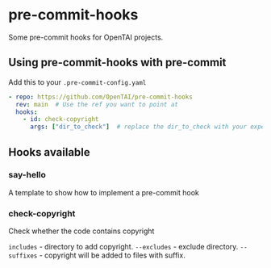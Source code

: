 # pre-commit-hooks

Some pre-commit hooks for OpenTAI projects.

## Using pre-commit-hooks with pre-commit

Add this to your `.pre-commit-config.yaml`

```yaml
- repo: https://github.com/OpenTAI/pre-commit-hooks
  rev: main  # Use the ref you want to point at
  hooks:
    - id: check-copyright
      args: ["dir_to_check"]  # replace the dir_to_check with your expected directory to check
```

## Hooks available

### say-hello

A template to show how to implement a pre-commit hook

### check-copyright

Check whether the code contains copyright

`includes` - directory to add copyright.
`--excludes` - exclude directory.
`--suffixes` - copyright will be added to files with suffix.
